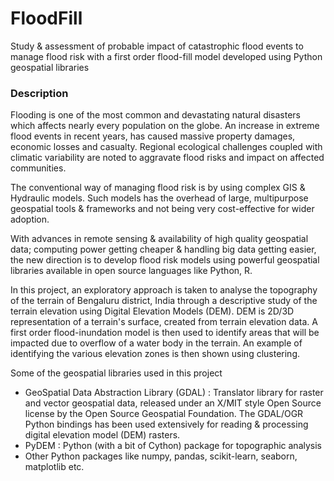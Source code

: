 # FloodFill
Study &amp; assessment of probable impact of catastrophic flood events to manage flood risk with a first order flood-fill model developed using Python geospatial libraries

### Description
Flooding is one of the most common and devastating natural disasters which affects nearly every population on the globe. An increase in extreme flood events in recent years, has caused massive property damages, economic losses and casualty. Regional ecological challenges coupled with climatic variability are noted to aggravate flood risks and impact on affected communities.

The conventional way of managing flood risk is by using complex GIS & Hydraulic models. Such models has the overhead of large, multipurpose geospatial tools & frameworks and not being very cost-effective for wider adoption.

With advances in remote sensing & availability of high quality geospatial data; computing power getting cheaper & handling big data getting easier, the new direction is to develop flood risk models using powerful geospatial libraries available in open source languages like Python, R.

In this project, an exploratory approach is taken to analyse the topography of the terrain of Bengaluru district, India through a descriptive study of the terrain elevation using Digital Elevation Models (DEM). DEM is 2D/3D representation of a terrain's surface, created from terrain elevation data. A first order flood-inundation model is then used to identify areas that will be impacted due to overflow of a water body in the terrain. An example of identifying the various elevation zones is then shown using clustering.

Some of the geospatial libraries used in this project
 - GeoSpatial Data Abstraction Library (GDAL) : Translator library for raster and vector geospatial data, released under an X/MIT style Open Source license by the Open Source Geospatial Foundation. The GDAL/OGR Python bindings has been used extensively for reading & processing digital elevation model (DEM) rasters.
 - PyDEM : Python (with a bit of Cython) package for topographic analysis 
 - Other Python packages like numpy, pandas, scikit-learn, seaborn, matplotlib etc.
